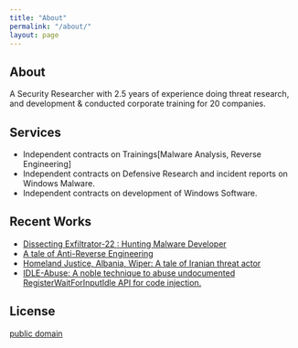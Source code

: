 ```yaml
---
title: "About"
permalink: "/about/"
layout: page
---
```


## About

A Security Researcher with 2.5 years of experience doing threat research, and development & conducted corporate training for 20 companies. 

## Services

 - Independent contracts on Trainings[Malware Analysis, Reverse Engineering]
 - Independent contracts on Defensive Research and incident reports on Windows Malware.
 - Independent contracts on development of Windows Software.

## Recent Works

- [Dissecting Exfiltrator-22 : Hunting Malware Developer](https://github.com/RixedLabs/RixedLabs-Papers/blob/main/Dissecting%20Exfiltrator-22.pdf)
- [A tale of Anti-Reverse Engineering](https://rixed-labs.medium.com/a-small-tale-on-anti-re-part-0-95d05ed17580)
- [Homeland Justice, Albania, Wiper: A tale of Iranian threat actor](https://xelemental.medium.com/homeland-justice-albania-wiper-3c7e7edd43cc)
- [IDLE-Abuse: A noble technique to abuse undocumented RegisterWaitForInputIdle API for code injection.](https://github.com/RixedLabs/IDLE-Abuse)


## License

[public domain](http://unlicense.org/)


